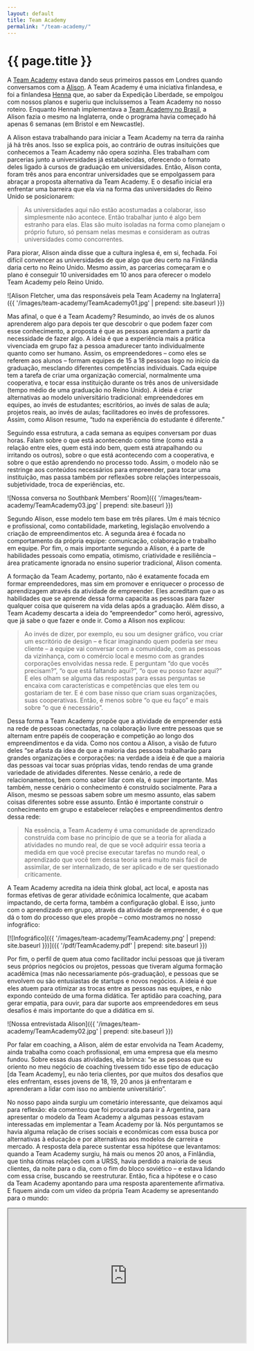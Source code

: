 ```yaml
---
layout: default
title: Team Academy
permalink: "/team-academy/"
---
```


# {{ page.title }}

A [Team Academy](http://www.tiimiakatemia.fi/en/) estava dando seus primeiros passos em Londres quando conversamos com a [Alison](http://www.thecoachwithin.co.uk/about/). A Team Academy é uma iniciativa finlandesa, e foi a finlandesa [Henna](https://twitter.com/HennaMonkey) que, ao saber da Expedição Liberdade, se empolgou com nossos planos e sugeriu que incluíssemos a Team Academy no nosso roteiro. Enquanto Hennah implementava a [Team Academy no Brasil](https://www.facebook.com/TeamAcademyBrazil), a Alison fazia o mesmo na Inglaterra, onde o programa havia começado há apenas 6 semanas (em Bristol e em Newcastle).

A Alison estava trabalhando para iniciar a Team Academy na terra da rainha já há três anos. Isso se explica pois, ao contrário de outras insituições que conhecemos a Team Academy não opera sozinha. Eles trabalham com parcerias junto a universidades já estabelecidas, oferecendo o formato deles ligado à cursos de graduação em universidades. Então, Alison conta, foram três anos para encontrar universidades que se empolgassem para abraçar a proposta alternativa da Team Academy. E o desafio inicial era enfrentar uma barreira que ela via na forma das universidades do Reino Unido se posicionarem:

> As universidades aqui não estão acostumadas a colaborar, isso simplesmente não acontece. Então trabalhar junto é algo bem estranho para elas. Elas são muito isoladas na forma como planejam o próprio futuro, só pensam nelas mesmas e consideram as outras universidades como concorrentes.

Para piorar, Alison ainda disse que a cultura inglesa é, em si, fechada. Foi difícil convencer as universidades de que algo que deu certo na Finlândia daria certo no Reino Unido. Mesmo assim, as parcerias começaram e o plano é conseguir 10 universidades em 10 anos para oferecer o modelo Team Academy pelo Reino Unido.

![Alison Fletcher, uma das responsáveis pela Team Academy na Inglaterra]({{ '/images/team-academy/TeamAcademy01.jpg' | prepend: site.baseurl }})

Mas afinal, o que é a Team Academy? Resumindo, ao invés de os alunos aprenderem algo para depois ter que descobrir o que podem fazer com esse conhecimento, a proposta é que as pessoas aprendam a partir da necessidade de fazer algo. A ideia é que a experiência mais a prática vivenciada em grupo faz a pessoa amadurecer tanto individualmente quanto como ser humano. Assim, os empreendedores – como eles se referem aos alunos – formam equipes de 15 a 18 pessoas logo no início da graduação, mesclando diferentes competências individuais. Cada equipe tem a tarefa de criar uma organização comercial, normalmente uma cooperativa, e tocar essa instituição durante os três anos de universidade (tempo médio de uma graduação no Reino Unido). A ideia é criar alternativas ao modelo universitário tradicional: empreendedores em equipes, ao invés de estudantes; escritórios, ao invés de salas de aula; projetos reais, ao invés de aulas; facilitadores eo invés de professores. Assim, como Alison resume, “tudo na experiência do estudante é diferente.”

Seguindo essa estrutura, a cada semana as equipes conversam por duas horas. Falam sobre o que está acontecendo como time (como está a relação entre eles, quem está indo bem, quem está atrapalhando ou irritando os outros), sobre o que está acontecendo com a cooperativa, e sobre o que estão aprendendo no processo todo. Assim, o modelo não se restringe aos conteúdos necessários para empreender, para tocar uma instituição, mas passa também por reflexões sobre relações interpessoais, subjetividade, troca de experiências, etc.

![Nossa conversa no Southbank Members’ Room]({{ '/images/team-academy/TeamAcademy03.jpg' | prepend: site.baseurl }})

Segundo Alison, esse modelo tem base em três pilares. Um é mais técnico e profissional, como contabilidade, marketing, legislação envolvendo a criação de empreendimentos etc. A segunda área é focada no comportamento da própria equipe: comunicação, colaboração e trabalho em equipe. Por fim, o mais importante segundo a Alison, é a parte de habilidades pessoais como empatia, otimismo, criatividade e resiliência – área praticamente ignorada no ensino superior tradicional, Alison comenta.

A formação da Team Academy, portanto, não é exatamente focada em formar empreendedores, mas sim em promover e enriquecer o processo de aprendizagem através da atividade de empreender. Eles acreditam que o as habilidades que se aprende dessa forma capacita as pessoas para fazer qualquer coisa que quiserem na vida delas após a graduação. Além disso, a Team Academy descarta a ideia do “empreendedor” como herói, agressivo, que já sabe o que fazer e onde ir. Como a Alison nos explicou:

> Ao invés de dizer, por exemplo, eu sou um designer gráfico, vou criar um escritório de design – e ficar imaginando quem poderia ser meu cliente – a equipe vai conversar com a comunidade, com as pessoas da vizinhança, com o comércio local e mesmo com as grandes corporações envolvidas nessa rede. E perguntam “do que vocês precisam?”, “o que está faltando aqui?”, “o que eu posso fazer aqui?” E eles olham se alguma das respostas para essas perguntas se encaixa com características e competências que eles tem ou gostariam de ter. E é com base nisso que criam suas organizações, suas cooperativas. Então, é menos sobre “o que eu faço” e mais sobre “o que é necessário”.

Dessa forma a Team Academy propõe que a atividade de empreender está na rede de pessoas conectadas, na colaboração livre entre pessoas que se alternam entre papéis de cooperação e competição ao longo dos empreendimentos e da vida. Como nos contou a Alison, a visão de futuro deles “se afasta da idea de que a maioria das pessoas trabalharão para grandes organizações e corporações: na verdade a ideia é de que a maioria das pessoas vai tocar suas próprias vidas, tendo rendas de uma grande variedade de atividades diferentes. Nesse cenário, a rede de relacionamentos, bem como saber lidar com ela, é super importante. Mas também, nesse cenário o conhecimento é construído socialmente. Para a Alison, mesmo se pessoas sabem sobre um mesmo assunto, elas sabem coisas diferentes sobre esse assunto. Então é importante construir o conhecimento em grupo e estabelecer relações e empreendimentos dentro dessa rede:

> Na essência, a Team Academy é uma comunidade de aprendizado construída com base no princípio de que se a teoria for aliada a atividades no mundo real, de que se você adquirir essa teoria a medida em que você precise executar tarefas no mundo real, o aprendizado que você tem dessa teoria será muito mais fácil de assimilar, de ser internalizado, de ser aplicado e de ser questionado criticamente.

A Team Academy acredita na ideia think global, act local, e aposta nas formas efetivas de gerar atividade ecônimica localmente, que acabam impactando, de certa forma, também a configuração global. E isso, junto com o aprendizado em grupo, através da atividade de empreender, é o que dá o tom do processo que eles propõe – como mostramos no nosso infográfico:

[![Infográfico]({{ '/images/team-academy/TeamAcademy.png' | prepend: site.baseurl }})]({{ '/pdf/TeamAcademy.pdf' | prepend: site.baseurl }})

Por fim, o perfil de quem atua como facilitador inclui pessoas que já tiveram seus próprios negócios ou projetos, pessoas que tiveram alguma formação acadêmica (mas não necessariamente pós-graduação), e pessoas que se envolvem ou são entusiastas de startups e novos negócios. A ideia é que eles atuem para otimizar as trocas entre as pessoas nas equipes, e não expondo conteúdo de uma forma didática. Ter aptidão para coaching, para gerar empatia, para ouvir, para dar suporte aos empreendedores em seus desafios é mais importante do que a didática em si.

![Nossa entrevistada Alison]({{ '/images/team-academy/TeamAcademy02.jpg' | prepend: site.baseurl }})

Por falar em coaching, a Alison, além de estar envolvida na Team Academy, ainda trabalha como coach profissional, em uma empresa que ela mesmo fundou. Sobre essas duas atividades, ela brinca: “se as pessoas que eu oriento no meu negócio de coaching tivessem tido esse tipo de educação [da Team Academy], eu não teria clientes, por que muitos dos desafios que eles enfrentam, esses jovens de 18, 19, 20 anos já enfrentaram e aprenderam a lidar com isso no ambiente universitário”.

No nosso papo ainda surgiu um cometário interessante, que deixamos aqui para reflexão: ela comentou que foi procurada para ir a Argentina, para apresentar o modelo da Team Academy a algumas pessoas estavam interessadas em implementar a Team Academy por lá. Nós perguntamos se havia alguma relação de crises sociais e econômicas com essa busca por alternativas à educação e por alternativas aos modelos de carreira e mercado. A resposta dela parece sustentar essa hipótese que levantamos: quando a Team Academy surgiu, há mais ou menos 20 anos, a Finlândia, que tinha ótimas relações com a URSS, havia perdido a maioria de seus clientes, da noite para o dia, com o fim do bloco soviético – e estava lidando com essa crise, buscando se reestruturar. Então, fica a hipótese e o caso da Team Academy apontando para uma resposta aparentemente afirmativa. E fiquem ainda com um vídeo da própria Team Academy se apresentando para o mundo:

<iframe width="550" height="310" src="http://www.youtube.com/embed/szfLM4T_ldU?color=white&theme=light"></iframe>
